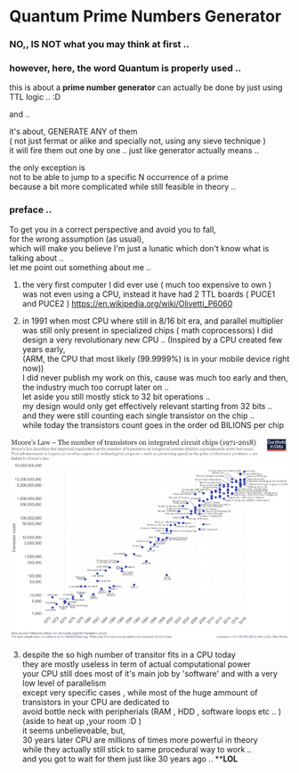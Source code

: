 # Quantum Prime Numbers Generator
### NO,, IS NOT what you may think at first .. 
### however, here, the word **Quantum** is properly used .. 

this is about a **prime number generator** can actually be done by just using TTL logic .. :D

and ..

it's about, GENERATE ANY of them  
( not just fermat or alike and specially not, using any sieve technique )    
it will fire them out one by one .. just like generator actually means ..  

the only exception is  
not to be able to jump to a specific N occurrence of a prime  
because a bit more complicated while still feasible in theory ..   

### preface ..
To get you in a correct perspective and avoid you to fall,  
for the wrong assumption (as usual),  
which will make you believe I'm just a lunatic which don't know what is talking about ..  
let me point out something about me ..  

1) the very first computer I did ever use ( much too expensive to own )  
    was not even using a CPU,  instead it have had 2  TTL boards ( PUCE1 and PUCE2 )
    https://en.wikipedia.org/wiki/Olivetti_P6060  
    
2) in 1991 when most CPU where still in 8/16 bit era,
   and parallel multiplier was still only present in specialized chips ( math coprocessors)
   I did design a very revolutionary new CPU .. 
   (Inspired by a CPU created few years early,  
   (ARM, the CPU that most likely (99.9999%) is in your mobile device right now))  
   I did never publish my work on this, cause was much too early and then,  
   the industry much too corrupt later on ..   
   let aside you still mostly stick to 32 bit operations ..   
   my design would only get effectively relevant starting from 32 bits ..  
   and they were still counting each single transistor on the chip ..  
   while today the transistors count goes in the order od BILIONS per chip  
      
![Moore's Law](Moore's_Law_Transistor_Count_1971-2018.png)

3) despite the so high number of transitor fits in a CPU today   
   they are mostly useless in term of actual computational power  
   your CPU still does most of it's main job by 'software' and with a very low level of parallelism  
   except very specific cases , while most of the huge ammount of transistors in your CPU are dedicated to  
   avoid bottle neck with peripherials (RAM , HDD , software loops etc .. )  (aside to heat up ,your room :D )  
   it seems unbelieveable, but,  
   30 years later CPU are millions of times more powerful in theory  
   while they actually still stick to same procedural way to work ..   
   and you got to wait for them just like 30 years ago .. ****LOL**  
   

